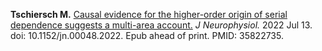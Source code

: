 **Tschiersch M.** [Causal evidence for the higher-order origin of serial dependence suggests a multi-area account.](https://pubmed.ncbi.nlm.nih.gov/35822735/)
*J Neurophysiol.* 2022 Jul 13. doi: 10.1152/jn.00048.2022. Epub ahead of print. PMID: 35822735.


